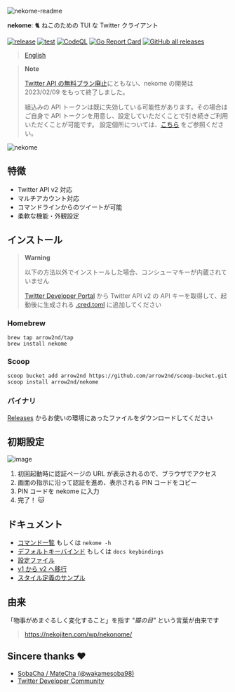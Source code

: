![nekome-readme](https://user-images.githubusercontent.com/44780846/204079320-eb71727d-e7e8-4160-92f4-4bb6b9a0ea9e.png)

**nekome**: 🐈 ねこのための TUI な Twitter クライアント

[![release](https://github.com/arrow2nd/nekome/actions/workflows/release.yml/badge.svg)](https://github.com/arrow2nd/nekome/actions/workflows/release.yml)
[![test](https://github.com/arrow2nd/nekome/actions/workflows/test.yml/badge.svg)](https://github.com/arrow2nd/nekome/actions/workflows/test.yml)
[![CodeQL](https://github.com/arrow2nd/nekome/actions/workflows/codeql-analysis.yml/badge.svg)](https://github.com/arrow2nd/nekome/actions/workflows/codeql-analysis.yml)
[![Go Report Card](https://goreportcard.com/badge/github.com/arrow2nd/nekome/v2)](https://goreportcard.com/report/github.com/arrow2nd/nekome/v2)
[![GitHub all releases](https://img.shields.io/github/downloads/arrow2nd/nekome/total)](https://github.com/arrow2nd/nekome/releases)

> [English](./README_EN.md)

> **Note**
>
> [Twitter API の無料プラン廃止](https://twitter.com/TwitterDev/status/1621026986784337922)にともない、nekome の開発は 2023/02/09 をもって終了しました。
>
> 組込みの API トークンは既に失効している可能性があります。その場合はご自身で API トークンを用意し、設定していただくことで引き続きご利用いただくことが可能です。
> 設定個所については、[こちら](https://github.com/arrow2nd/nekome/blob/v2/docs/ja/config.md#credtoml) をご参照ください。

![nekome](https://user-images.githubusercontent.com/44780846/210126086-2be3feab-3ad9-41f5-9510-d28b947256f4.gif)

## 特徴

- Twitter API v2 対応
- マルチアカウント対応
- コマンドラインからのツイートが可能
- 柔軟な機能・外観設定

## インストール

> **Warning**
>
> 以下の方法以外でインストールした場合、コンシューマキーが内蔵されていません
>
> [Twitter Developer Portal](https://developer.twitter.com/en/portal/projects-and-apps)
> から Twitter API v2 の API キーを取得して、起動後に生成される
> [.cred.toml](./docs/ja/config.md#credtoml) に追加してください

### Homebrew

```
brew tap arrow2nd/tap
brew install nekome
```

### Scoop

```
scoop bucket add arrow2nd https://github.com/arrow2nd/scoop-bucket.git
scoop install arrow2nd/nekome
```

### バイナリ

[Releases](https://github.com/arrow2nd/nekome/releases)
からお使いの環境にあったファイルをダウンロードしてください

## 初期設定

![image](https://user-images.githubusercontent.com/44780846/177674269-2efa3342-bb1a-4be3-8133-7fc8f6e8cec0.png)

1. 初回起動時に認証ページの URL が表示されるので、ブラウザでアクセス
2. 画面の指示に沿って認証を進め、表示される PIN コードをコピー
3. PIN コードを nekome に入力
4. 完了！ 🐱

## ドキュメント

- [コマンド一覧](./docs/ja/commands.md) もしくは `nekome -h`
- [デフォルトキーバインド](./docs/ja/keybindings.md) もしくは `docs keybindings`
- [設定ファイル](./docs/ja/config.md)
- [v1 から v2 へ移行](./docs/ja/migrate-v1-v2.md)
- [スタイル定義のサンプル](./docs/sample_styles.md)

## 由来

「物事がめまぐるしく変化すること」を指す _"猫の目"_ という言葉が由来です

> https://nekojiten.com/wp/nekonome/

## Sincere thanks ❤

- [SobaCha / MateCha (@wakamesoba98)](https://www.wakamesoba98.net/sobacha/index.html)
- [Twitter Developer Community](https://twittercommunity.com/)
